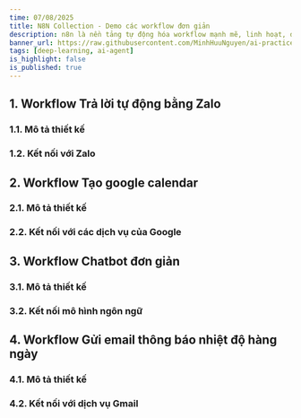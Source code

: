 ```yaml
---
time: 07/08/2025
title: N8N Collection - Demo các workflow đơn giản
description: n8n là nền tảng tự động hóa workflow mạnh mẽ, linh hoạt, đặc biệt phù hợp với các nhóm kỹ thuật. Với khả năng kéo-thả trực quan hoặc lập trình chi tiết bằng mã, n8n cho phép bạn xây dựng các quy trình phức tạp một cách dễ dàng. Hàng ngày, chúng ta đều có những công việc lặp đi lặp lại. Hãy để AI giúp bạn tự động hoá những công việc đó với n8n. Đây là công cụ lý tưởng để hiện thực hóa các tác vụ tự động đa bước một cách hiệu quả và có thể tự lưu trữ hoàn toàn.
banner_url: https://raw.githubusercontent.com/MinhHuuNguyen/ai-practice-lectures/refs/heads/master/1_n8n/images/1_n8n/banner.png
tags: [deep-learning, ai-agent]
is_highlight: false
is_published: true
---
```


## 1. Workflow Trả lời tự động bằng Zalo

### 1.1. Mô tả thiết kế

### 1.2. Kết nối với Zalo

## 2. Workflow Tạo google calendar

### 2.1. Mô tả thiết kế

### 2.2. Kết nối với các dịch vụ của Google

## 3. Workflow Chatbot đơn giản

### 3.1. Mô tả thiết kế

### 3.2. Kết nối mô hình ngôn ngữ

## 4. Workflow Gửi email thông báo nhiệt độ hàng ngày

### 4.1. Mô tả thiết kế

### 4.2. Kết nối với dịch vụ Gmail
